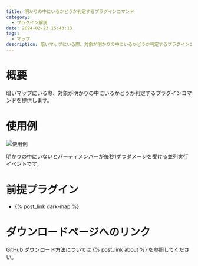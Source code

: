 ```yaml
---
title: 明かりの中にいるかどうか判定するプラグインコマンド
category:
  - プラグイン解説
date: 2024-02-23 15:43:13
tags:
  - マップ
description: 暗いマップにいる際、対象が明かりの中にいるかどうか判定するプラグインコマンドを提供します。
---
```


# 概要

暗いマップにいる際、対象が明かりの中にいるかどうか判定するプラグインコマンドを提供します。

# 使用例

![使用例](is-in-lights.png "使用例")

明かりの中にいないとパーティメンバーが毎秒1ずつダメージを受ける並列実行イベントです。

# 前提プラグイン

- {% post_link dark-map %}

# ダウンロードページへのリンク

[GitHub](https://github.com/elleonard/DarkPlasma-MZ-Plugins/blob/release/DarkPlasma_IsInLights.js)
ダウンロード方法については {% post_link about %} を参照してください。

